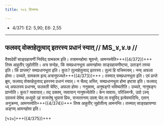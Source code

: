```yaml
---
title: १०६ टिप्पण्यः

---
```

- 4/371: E2: 5,90; E6: 2,55

____________________________________________


## फलवद् वोक्तहेतुत्वाद् इतरस्य प्रधानं स्यात् // MS_४,४.७ //

वैश्वदेवीं साङ्ग्रहायणीं निर्वपेद् ग्रामकाम इति। तत्रामनहोमाः श्रूयन्ते, आमनस्येति+++({4/372})+++ तिस्र आहुतीर् जुहोतीति। अत्र सन्देहः, किं समप्रधानभूता आमनहोमाः साङ्ग्रहायणीष्ट्या, उताङ्गं तस्या इति। किं प्राप्तम्? समप्रधानभूता इति। कुतः? तुल्यहेतुत्वाद् इतरस्य। तुल्यं हि यजिमत्त्वम्। नन्व् अफला होमाः। उच्यते, ग्रामकाम इत्य् अत्रानुपज्यते+++({4/373})+++। तस्मात् समप्रधानभूता इति।
एवं प्राप्ते ब्रूमः, फलवद् वोक्तहेतुत्वाद् इतरस्य प्रधानं स्यात्। न चैतद् अस्ति, समप्रधानभूता होमा इष्ट्या इति। फलवद् ध्य् अफलस्य प्रधानम्, फलवती चेष्टिः, अफला होमाः। ननूक्तम्, अनुषङ्गो भविष्यतीति। उच्यते, नानुषङ्गः प्राप्नोति। कुतः? व्यवायात्। तद् उक्तम्, व्यवायान् नानुषज्येतेति। केन व्यवायः, परिधिमन्त्रैः, उग्रो ऽस्य् उग्रस्त्वं देवेष्व् अध्युग्रो ऽहं सजातेषु भूयासं प्रियः, सजातानाम् उग्रश् चेत् ता वसुविद् इत्येवमादिभिः, एतान् अनुक्रम्य, आमनस्येति+++({4/374})+++ तिस्र आहुतीर् जुहोतीत्य् आमनन्ति। तस्मात् साङ्ग्रहायण्या अङ्गम् आमनहोमा इति।

[५२०]+++({4/375})+++